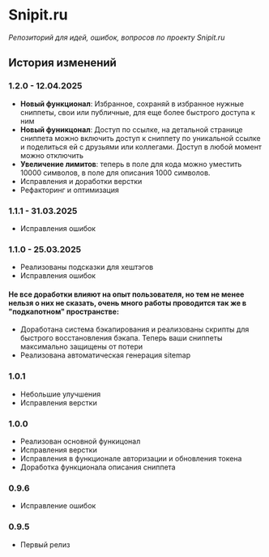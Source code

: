 # Snipit.ru

*Репозиторий для идей, ошибок, вопросов по проекту Snipit.ru*



## История изменений

### 1.2.0 - 12.04.2025

- **Новый функционал**: Избранное, сохраняй в избранное нужные сниппеты, свои или публичные, для еще более быстрого доступа к ним
- **Новый фуникцонал**: Доступ по ссылке, на детальной странице сниппета можно включить доступ к сниппету по уникальной ссылке и поделиться ей с друзьями или коллегами. Доступ в любой момент можно отключить
- **Увеличение лимитов**: теперь в поле для кода можно уместить 10000 символов, в поле для описания 1000 символов.
- Исправления и доработки верстки
- Рефакторинг и оптимизация

### 1.1.1 - 31.03.2025

- Исправления ошибок

### 1.1.0 - 25.03.2025

- Реализованы подсказки для хештэгов
- Исправления ошибок
#### Не все доработки влияют на опыт пользователя, но тем не менее нельзя о них не сказать, очень много работы проводится так же в "подкапотном" пространстве:
- Доработана система бэкапирования и реализованы скрипты для быстрого восстановления бэкапа. Теперь ваши сниппеты максимально защищены от потери
- Реализована автоматическая генерация sitemap

### 1.0.1
- Небольшие улучшения
- Исправления верстки

### 1.0.0
- Реализован основной функицонал
- Исправления верстки
- Исправления в функционале авторизации и обновления токена
- Доработка функционала описания сниппета 

### 0.9.6
- Исправление ошибок

### 0.9.5
- Первый релиз
